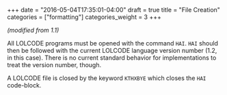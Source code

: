 +++
date = "2016-05-04T17:35:01-04:00"
draft = true
title = "File Creation"
categories = ["formatting"]
categories_weight = 3
+++

_(modified from 1.1)_

All LOLCODE programs must be opened with the command `HAI`. `HAI` should then be followed with the current LOLCODE language version number (1.2, in this case). There is no current standard behavior for implementations to treat the version number, though.

A LOLCODE file is closed by the keyword `KTHXBYE` which closes the `HAI` code-block.